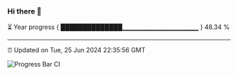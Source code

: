 ### Hi there 👋

⏳ Year progress { ██████████████▁▁▁▁▁▁▁▁▁▁▁▁▁▁▁▁ } 48.34 %

---

⏰ Updated on Tue, 25 Jun 2024 22:35:56 GMT

![Progress Bar CI](https://github.com/IshwaranRudhara/GIT-ACTION/workflows/Progress%20Bar%20CI/badge.svg)

